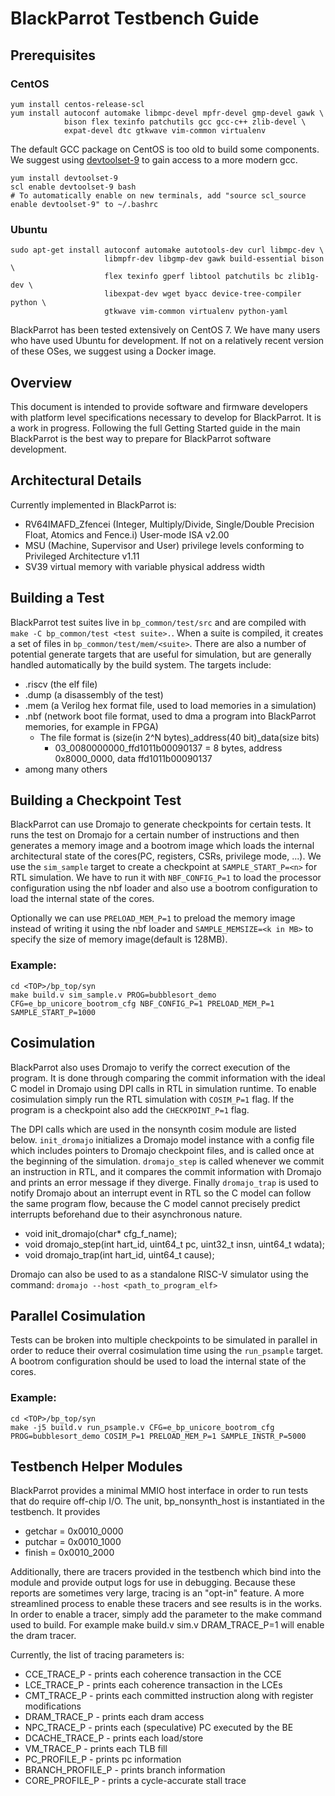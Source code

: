 # BlackParrot Testbench Guide
## Prerequisites
### CentOS

    yum install centos-release-scl
    yum install autoconf automake libmpc-devel mpfr-devel gmp-devel gawk \
                bison flex texinfo patchutils gcc gcc-c++ zlib-devel \
                expat-devel dtc gtkwave vim-common virtualenv

The default GCC package on CentOS is too old to build some components. We suggest using
[devtoolset-9](https://centos.pkgs.org/7/centos-sclo-rh-x86_64/devtoolset-9-9.0-3.el7.x86_64.rpm.html)
to gain access to a more modern gcc.

    yum install devtoolset-9
    scl enable devtoolset-9 bash
    # To automatically enable on new terminals, add "source scl_source enable devtoolset-9" to ~/.bashrc

### Ubuntu

    sudo apt-get install autoconf automake autotools-dev curl libmpc-dev \
                         libmpfr-dev libgmp-dev gawk build-essential bison \
                         flex texinfo gperf libtool patchutils bc zlib1g-dev \
                         libexpat-dev wget byacc device-tree-compiler python \
                         gtkwave vim-common virtualenv python-yaml

BlackParrot has been tested extensively on CentOS 7. We have many users who have used Ubuntu for
development. If not on a relatively recent version of these OSes, we suggest using a
Docker image.

## Overview
This document is intended to provide software and firmware developers with platform level specifications necessary to develop for BlackParrot. It is a work in progress. Following the full Getting Started guide in the main BlackParrot is the best way to prepare for BlackParrot software development.

## Architectural Details
Currently implemented in BlackParrot is:
* RV64IMAFD_Zfencei (Integer, Multiply/Divide, Single/Double Precision Float, Atomics and Fence.i) User-mode ISA v2.00
* MSU (Machine, Supervisor and User) privilege levels conforming to Privileged Architecture v1.11
* SV39 virtual memory with variable physical address width 

## Building a Test
BlackParrot test suites live in `bp_common/test/src` and are compiled with `make -C bp_common/test <test suite>.`. When a suite is compiled, it creates a set of files in `bp_common/test/mem/<suite>`. There are also a number of potential generate targets that are useful for simulation, but are generally handled automatically by the build system. The targets include:
* .riscv (the elf file)
* .dump (a disassembly of the test)
* .mem (a Verilog hex format file, used to load memories in a simulation)
* .nbf (network boot file format, used to dma a program into BlackParrot memories, for example in FPGA)
  * The file format is (size(in 2^N bytes)_address(40 bit)_data(size bits)
    * 03_0080000000_ffd1011b00090137 = 8 bytes, address 0x8000_0000, data ffd1011b00090137
* among many others

## Building a Checkpoint Test
BlackParrot can use Dromajo to generate checkpoints for certain tests. It runs the test on Dromajo for a certain number of instructions and then generates a memory image and a bootrom image which loads the internal architectural state of the cores(PC, registers, CSRs, privilege mode, ...). We use the `sim_sample` target to create a checkpoint at `SAMPLE_START_P=<n>` for RTL simulation. We have to run it with `NBF_CONFIG_P=1` to load the processor configuration using the nbf loader and also use a bootrom configuration to load the internal state of the cores.

Optionally we can use `PRELOAD_MEM_P=1` to preload the memory image instead of writing it using the nbf loader and `SAMPLE_MEMSIZE=<k in MB>` to specify the size of memory image(default is 128MB).

### Example:
    cd <TOP>/bp_top/syn
    make build.v sim_sample.v PROG=bubblesort_demo CFG=e_bp_unicore_bootrom_cfg NBF_CONFIG_P=1 PRELOAD_MEM_P=1 SAMPLE_START_P=1000

## Cosimulation
BlackParrot also uses Dromajo to verify the correct execution of the program. It is done through comparing the commit information with the ideal C model in Dromajo using DPI calls in RTL in simulation runtime. To enable cosimulation simply run the RTL simulation  with `COSIM_P=1` flag. If the program is a checkpoint also add the `CHECKPOINT_P=1` flag.

The DPI calls which are used in the nonsynth cosim module are listed below. `init_dromajo` initializes a Dromajo model instance with a config file which includes pointers to Dromajo checkpoint files, and is called once at the beginning of the simulation. `dromajo_step` is called whenever we commit an instruction in RTL, and it compares the commit information with Dromajo and prints an error message if they diverge. Finally `dromajo_trap` is used to notify Dromajo about an interrupt event in RTL so the C model can follow the same program flow, because the C model cannot precisely predict interrupts beforehand due to their asynchronous nature.

* void init_dromajo(char* cfg_f_name);
* void dromajo_step(int hart_id, uint64_t pc, uint32_t insn, uint64_t wdata);
* void dromajo_trap(int hart_id, uint64_t cause);

Dromajo can also be used to as a standalone RISC-V simulator using the command: `dromajo --host <path_to_program_elf>`

## Parallel Cosimulation
Tests can be broken into multiple checkpoints to be simulated in parallel in order to reduce their overral cosimulation time using the `run_psample` target. A bootrom configuration should be used to load the internal state of the cores.

### Example:
    cd <TOP>/bp_top/syn
    make -j5 build.v run_psample.v CFG=e_bp_unicore_bootrom_cfg PROG=bubblesort_demo COSIM_P=1 PRELOAD_MEM_P=1 SAMPLE_INSTR_P=5000

## Testbench Helper Modules
BlackParrot provides a minimal MMIO host interface in order to run tests that do require off-chip
I/O. The unit, bp_nonsynth_host is instantiated in the testbench. It provides
* getchar = 0x0010_0000
* putchar = 0x0010_1000
* finish = 0x0010_2000

Additionally, there are tracers provided in the testbench which bind into the module and provide
output logs for use in debugging. Because these reports are sometimes very large, tracing is an
"opt-in" feature. A more streamlined process to enable these tracers and see results is in the works. In order to enable a tracer, simply add the parameter to the make command used to build.  For example make build.v sim.v DRAM_TRACE_P=1 will enable the dram tracer.

Currently, the list of tracing parameters is:
* CCE_TRACE_P - prints each coherence transaction in the CCE
* LCE_TRACE_P - prints each coherence transaction in the LCEs
* CMT_TRACE_P - prints each committed instruction along with register modifications
* DRAM_TRACE_P - prints each dram access
* NPC_TRACE_P - prints each (speculative) PC executed by the BE
* DCACHE_TRACE_P - prints each load/store
* VM_TRACE_P - prints each TLB fill
* PC_PROFILE_P - prints pc information
* BRANCH_PROFILE_P - prints branch information
* CORE_PROFILE_P - prints a cycle-accurate stall trace

